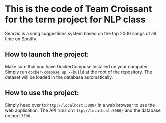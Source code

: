 # This is the code of Team Croissant for the term project for NLP class
Searzic is a song suggestions system based on the top 2000 songs of all time on Spotify.

## How to launch the project:
Make sure that you have DockerCompose installed on your computer.
Simply run ```docker-compose up --build``` at the root of the repository.
The dataset will be loaded in the database automatically.

## How to use the project:
Simply head over to ```http://localhost:3000/``` in a web browser to use the web application.
The API runs on ```http://localhost:5000/``` and the database on port ```3306```.
